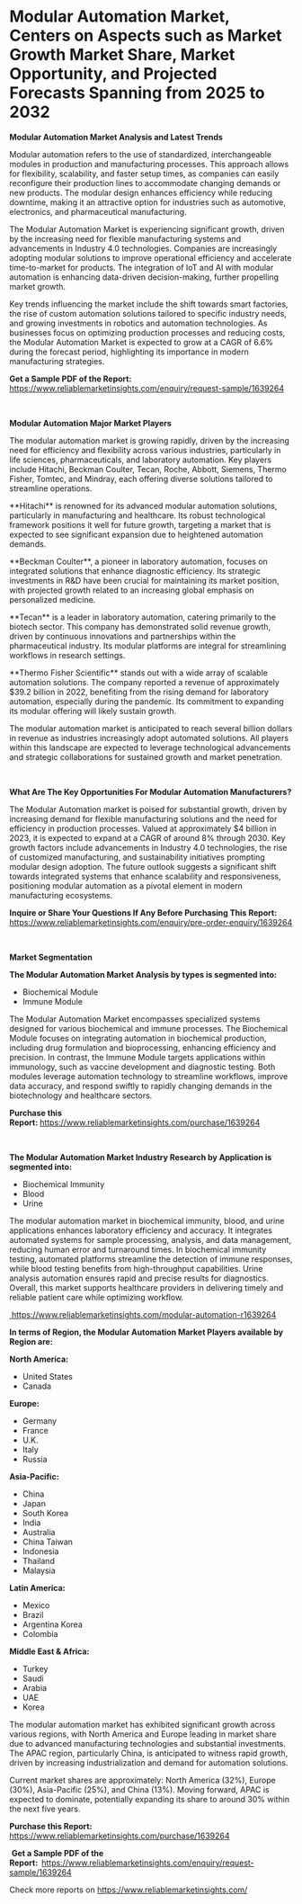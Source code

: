 <p><h1>Modular Automation Market, Centers on Aspects such as Market Growth Market Share, Market Opportunity, and Projected Forecasts Spanning from 2025 to 2032</h1></p><p><strong>Modular Automation Market Analysis and Latest Trends</strong></p>
<p><p>Modular automation refers to the use of standardized, interchangeable modules in production and manufacturing processes. This approach allows for flexibility, scalability, and faster setup times, as companies can easily reconfigure their production lines to accommodate changing demands or new products. The modular design enhances efficiency while reducing downtime, making it an attractive option for industries such as automotive, electronics, and pharmaceutical manufacturing.</p><p>The Modular Automation Market is experiencing significant growth, driven by the increasing need for flexible manufacturing systems and advancements in Industry 4.0 technologies. Companies are increasingly adopting modular solutions to improve operational efficiency and accelerate time-to-market for products. The integration of IoT and AI with modular automation is enhancing data-driven decision-making, further propelling market growth.</p><p>Key trends influencing the market include the shift towards smart factories, the rise of custom automation solutions tailored to specific industry needs, and growing investments in robotics and automation technologies. As businesses focus on optimizing production processes and reducing costs, the Modular Automation Market is expected to grow at a CAGR of 6.6% during the forecast period, highlighting its importance in modern manufacturing strategies.</p></p>
<p><strong>Get a Sample PDF of the Report:&nbsp;</strong> <a href="https://www.reliablemarketinsights.com/enquiry/request-sample/1639264?utm_campaign=2667&utm_medium=2&utm_source=Github&utm_content=ia&utm_term=03032025&utm_id=modular-automation">https://www.reliablemarketinsights.com/enquiry/request-sample/1639264</a></p>
<p>&nbsp;</p>
<p><strong>Modular Automation Major Market Players</strong></p>
<p><p>The modular automation market is growing rapidly, driven by the increasing need for efficiency and flexibility across various industries, particularly in life sciences, pharmaceuticals, and laboratory automation. Key players include Hitachi, Beckman Coulter, Tecan, Roche, Abbott, Siemens, Thermo Fisher, Tomtec, and Mindray, each offering diverse solutions tailored to streamline operations.</p><p>**Hitachi** is renowned for its advanced modular automation solutions, particularly in manufacturing and healthcare. Its robust technological framework positions it well for future growth, targeting a market that is expected to see significant expansion due to heightened automation demands.</p><p>**Beckman Coulter**, a pioneer in laboratory automation, focuses on integrated solutions that enhance diagnostic efficiency. Its strategic investments in R&D have been crucial for maintaining its market position, with projected growth related to an increasing global emphasis on personalized medicine.</p><p>**Tecan** is a leader in laboratory automation, catering primarily to the biotech sector. This company has demonstrated solid revenue growth, driven by continuous innovations and partnerships within the pharmaceutical industry. Its modular platforms are integral for streamlining workflows in research settings.</p><p>**Thermo Fisher Scientific** stands out with a wide array of scalable automation solutions. The company reported a revenue of approximately $39.2 billion in 2022, benefiting from the rising demand for laboratory automation, especially during the pandemic. Its commitment to expanding its modular offering will likely sustain growth.</p><p>The modular automation market is anticipated to reach several billion dollars in revenue as industries increasingly adopt automated solutions. All players within this landscape are expected to leverage technological advancements and strategic collaborations for sustained growth and market penetration.</p></p>
<p>&nbsp;</p>
<p><strong>What Are The Key Opportunities For Modular Automation Manufacturers?</strong></p>
<p><p>The Modular Automation market is poised for substantial growth, driven by increasing demand for flexible manufacturing solutions and the need for efficiency in production processes. Valued at approximately $4 billion in 2023, it is expected to expand at a CAGR of around 8% through 2030. Key growth factors include advancements in Industry 4.0 technologies, the rise of customized manufacturing, and sustainability initiatives prompting modular design adoption. The future outlook suggests a significant shift towards integrated systems that enhance scalability and responsiveness, positioning modular automation as a pivotal element in modern manufacturing ecosystems.</p></p>
<p><strong>Inquire or Share Your Questions If Any Before Purchasing This Report:</strong> <a href="https://www.reliablemarketinsights.com/enquiry/pre-order-enquiry/1639264?utm_campaign=2667&utm_medium=2&utm_source=Github&utm_content=ia&utm_term=03032025&utm_id=modular-automation">https://www.reliablemarketinsights.com/enquiry/pre-order-enquiry/1639264</a></p>
<p>&nbsp;</p>
<p><strong>Market Segmentation</strong></p>
<p><strong>The Modular Automation Market Analysis by types is segmented into:</strong></p>
<p><ul><li>Biochemical Module</li><li>Immune Module</li></ul></p>
<p><p>The Modular Automation Market encompasses specialized systems designed for various biochemical and immune processes. The Biochemical Module focuses on integrating automation in biochemical production, including drug formulation and bioprocessing, enhancing efficiency and precision. In contrast, the Immune Module targets applications within immunology, such as vaccine development and diagnostic testing. Both modules leverage automation technology to streamline workflows, improve data accuracy, and respond swiftly to rapidly changing demands in the biotechnology and healthcare sectors.</p></p>
<p><strong>Purchase this Report:&nbsp;</strong><a href="https://www.reliablemarketinsights.com/purchase/1639264?utm_campaign=2667&utm_medium=2&utm_source=Github&utm_content=ia&utm_term=03032025&utm_id=modular-automation">https://www.reliablemarketinsights.com/purchase/1639264</a></p>
<p>&nbsp;</p>
<p><strong>The Modular Automation Market Industry Research by Application is segmented into:</strong></p>
<p><ul><li>Biochemical Immunity</li><li>Blood</li><li>Urine</li></ul></p>
<p><p>The modular automation market in biochemical immunity, blood, and urine applications enhances laboratory efficiency and accuracy. It integrates automated systems for sample processing, analysis, and data management, reducing human error and turnaround times. In biochemical immunity testing, automated platforms streamline the detection of immune responses, while blood testing benefits from high-throughput capabilities. Urine analysis automation ensures rapid and precise results for diagnostics. Overall, this market supports healthcare providers in delivering timely and reliable patient care while optimizing workflow.</p></p>
<p><a href="https://www.reliablemarketinsights.com/modular-automation-r1639264?utm_campaign=2667&utm_medium=2&utm_source=Github&utm_content=ia&utm_term=03032025&utm_id=modular-automation">&nbsp;https://www.reliablemarketinsights.com/modular-automation-r1639264</a></p>
<p><strong>In terms of Region, the Modular Automation Market Players available by Region are:</strong></p>
<p>
    <p> <strong> North America: </strong>
        <ul>
            <li>United States</li>
            <li>Canada</li>
        </ul>
        </p> 
    <p> <strong> Europe: </strong>
        <ul>
            <li>Germany</li>
            <li>France</li>
            <li>U.K.</li>
            <li>Italy</li>
            <li>Russia</li>
        </ul>
        </p> 
    <p> <strong> Asia-Pacific: </strong>
        <ul>
            <li>China</li>
            <li>Japan</li>
            <li>South Korea</li>
            <li>India</li>
            <li>Australia</li>
            <li>China Taiwan</li>
            <li>Indonesia</li>
            <li>Thailand</li>
            <li>Malaysia</li>
        </ul>
        </p> 
    <p> <strong> Latin America: </strong>
        <ul>
            <li>Mexico</li>
            <li>Brazil</li>
            <li>Argentina Korea</li>
            <li>Colombia</li>
        </ul>
        </p> 
    <p> <strong> Middle East & Africa: </strong>
        <ul>
            <li>Turkey</li>
            <li>Saudi</li>
            <li>Arabia</li>
            <li>UAE</li>
            <li>Korea</li>
        </ul>
    </p>
    </p>
<p><p>The modular automation market has exhibited significant growth across various regions, with North America and Europe leading in market share due to advanced manufacturing technologies and substantial investments. The APAC region, particularly China, is anticipated to witness rapid growth, driven by increasing industrialization and demand for automation solutions. </p><p>Current market shares are approximately: North America (32%), Europe (30%), Asia-Pacific (25%), and China (13%). Moving forward, APAC is expected to dominate, potentially expanding its share to around 30% within the next five years.</p></p>
<p><strong>Purchase this Report: </strong><a href="https://www.reliablemarketinsights.com/purchase/1639264?utm_campaign=2667&utm_medium=2&utm_source=Github&utm_content=ia&utm_term=03032025&utm_id=modular-automation">https://www.reliablemarketinsights.com/purchase/1639264</a></p>
<p>&nbsp;<strong>Get a Sample PDF of the Report:&nbsp;&nbsp;</strong><a href="https://www.reliablemarketinsights.com/enquiry/request-sample/1639264?utm_campaign=2667&utm_medium=2&utm_source=Github&utm_content=ia&utm_term=03032025&utm_id=modular-automation">https://www.reliablemarketinsights.com/enquiry/request-sample/1639264</a></p>
<p><strong></strong></p>
<p>Check more reports on <a href="https://www.reliablemarketinsights.com/?utm_campaign=2667&utm_medium=2&utm_source=Github&utm_content=ia&utm_term=03032025&utm_id=modular-automation">https://www.reliablemarketinsights.com/</a></p>